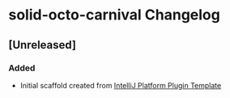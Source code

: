<!-- Keep a Changelog guide -> https://keepachangelog.com -->

# solid-octo-carnival Changelog

## [Unreleased]
### Added
- Initial scaffold created from [IntelliJ Platform Plugin Template](https://github.com/JetBrains/intellij-platform-plugin-template)
